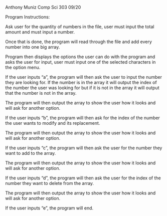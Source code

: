 Anthony Muniz
Comp Sci 303
09/20

Program Instructions:

Ask user for the quantity of numbers in the file, user must input the total amount and must input a number.

Once that is done, the program will read through the file and add every number into one big array.

Program then displays the options the user can do with the program and asks the user for input, user must input one of the selected characters in the option menu.

If the user inputs “a”, the program will then ask the user to input the number they are looking for. If the number is in the array it will output the index of the number the user was looking for but if it is not in the array it will output that the number is not in the array.

The program will then output the array to show the user how it looks and will ask for another option.

If the user inputs “b”, the program will then ask for the index of the number the user wants to modify and its replacement. 

The program will then output the array to show the user how it looks and will ask for another option.

If the user inputs “c”, the program will then ask the user for the number they want to add to the array.

The program will then output the array to show the user how it looks and will ask for another option.

If the user inputs “d”, the program will then ask the user for the index of the number they want to delete from the array.

The program will then output the array to show the user how it looks and will ask for another option.

If the user inputs “e”, the program will end.

